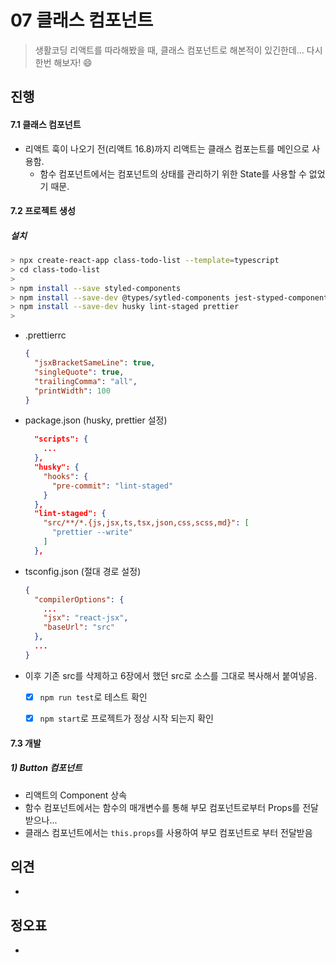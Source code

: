 # 07 클래스 컴포넌트

> 생활코딩 리액트를 따라해봤을 때, 클래스 컴포넌트로 해본적이 있긴한데... 다시한번 해보자! 😄



## 진행

#### 7.1 클래스 컴포넌트

* 리액트 훅이 나오기 전(리액트 16.8)까지 리액트는 클래스 컴포는트를 메인으로 사용함.
  * 함수 컴포넌트에서는 컴포넌트의 상태를 관리하기 위한 State를 사용할 수 없었기 때문.

#### 7.2 프로젝트 생성

##### 설치

```bash
> npx create-react-app class-todo-list --template=typescript
> cd class-todo-list
>
> npm install --save styled-components
> npm install --save-dev @types/sytled-components jest-styped-components
> npm install --save-dev husky lint-staged prettier
>
```

* .prettierrc

  ```json
  {
    "jsxBracketSameLine": true,
    "singleQuote": true,
    "trailingComma": "all",
    "printWidth": 100
  }
  ```

* package.json (husky, prettier 설정)

  ```json
    "scripts": {
      ...
    },
    "husky": {
      "hooks": {
        "pre-commit": "lint-staged"
      }
    },
    "lint-staged": {
      "src/**/*.{js,jsx,ts,tsx,json,css,scss,md}": [
        "prettier --write"
      ]
    },
  ```

* tsconfig.json (절대 경로 설정)

  ```json
  {
    "compilerOptions": {
      ...
      "jsx": "react-jsx",
      "baseUrl": "src"
    },
    ...
  }
  ```
  
* 이후 기존 src를 삭제하고 6장에서 했던 src로 소스를 그대로 복사해서 붙여넣음.

  - [x] `npm run test`로 테스트 확인

  - [x] `npm start`로 프로젝트가 정상 시작 되는지 확인



#### 7.3 개발

##### 1) Button 컴포넌트

* 리액트의 Component 상속
* 함수 컴포넌트에서는 함수의 매개변수를 통해 부모 컴포넌트로부터 Props를 전달받으나...
* 클래스 컴포넌트에서는 `this.props`를 사용하여 부모 컴포넌트로 부터 전달받음








## 의견

* 
  

## 정오표

* 
